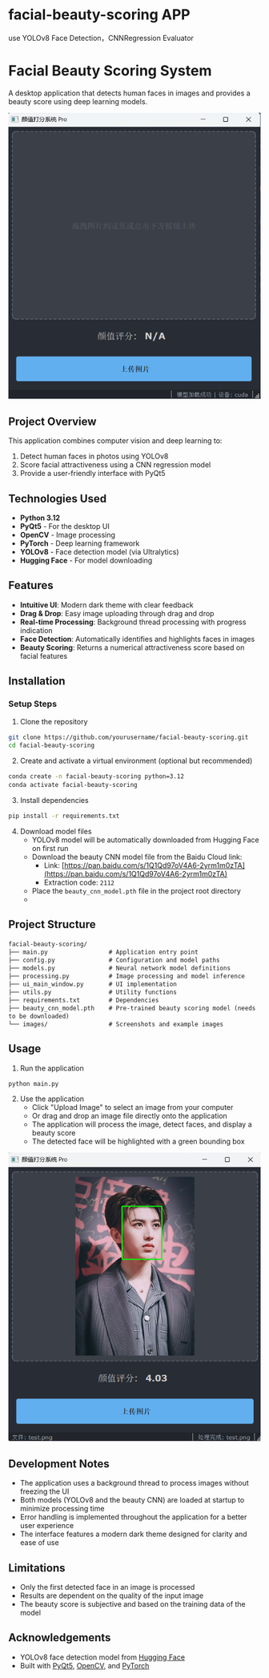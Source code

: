 # facial-beauty-scoring APP
use YOLOv8 Face Detection，CNNRegression Evaluator

# Facial Beauty Scoring System

A desktop application that detects human faces in images and provides a beauty score using deep learning models.

![Application Screenshot](./image/system.png)

## Project Overview

This application combines computer vision and deep learning to:
1. Detect human faces in photos using YOLOv8
2. Score facial attractiveness using a CNN regression model
3. Provide a user-friendly interface with PyQt5

## Technologies Used

- **Python 3.12**
- **PyQt5** - For the desktop UI
- **OpenCV** - Image processing
- **PyTorch** - Deep learning framework
- **YOLOv8** - Face detection model (via Ultralytics)
- **Hugging Face** - For model downloading

## Features

- **Intuitive UI**: Modern dark theme with clear feedback
- **Drag & Drop**: Easy image uploading through drag and drop
- **Real-time Processing**: Background thread processing with progress indication
- **Face Detection**: Automatically identifies and highlights faces in images
- **Beauty Scoring**: Returns a numerical attractiveness score based on facial features



## Installation


### Setup Steps

1. Clone the repository
```bash
git clone https://github.com/yourusername/facial-beauty-scoring.git
cd facial-beauty-scoring
```

2. Create and activate a virtual environment (optional but recommended)
```bash
conda create -n facial-beauty-scoring python=3.12
conda activate facial-beauty-scoring
```

3. Install dependencies
```bash
pip install -r requirements.txt
```

4. Download model files
   - YOLOv8 model will be automatically downloaded from Hugging Face on first run
   - Download the beauty CNN model file from the Baidu Cloud link:
     - Link: [https://pan.baidu.com/s/1Q1Qd97oV4A6-2yrm1m0zTA](https://pan.baidu.com/s/1Q1Qd97oV4A6-2yrm1m0zTA)
     - Extraction code: `2112`
   - Place the `beauty_cnn_model.pth` file in the project root directory
   - 
## Project Structure

```
facial-beauty-scoring/
├── main.py                 # Application entry point
├── config.py               # Configuration and model paths
├── models.py               # Neural network model definitions
├── processing.py           # Image processing and model inference
├── ui_main_window.py       # UI implementation
├── utils.py                # Utility functions
├── requirements.txt        # Dependencies
├── beauty_cnn_model.pth    # Pre-trained beauty scoring model (needs to be downloaded)
└── images/                 # Screenshots and example images
```

## Usage

1. Run the application
```bash
python main.py
```

2. Use the application
   - Click "Upload Image" to select an image from your computer
   - Or drag and drop an image file directly onto the application
   - The application will process the image, detect faces, and display a beauty score
   - The detected face will be highlighted with a green bounding box

![Detection Result](./image/result.png)


## Development Notes

- The application uses a background thread to process images without freezing the UI
- Both models (YOLOv8 and the beauty CNN) are loaded at startup to minimize processing time
- Error handling is implemented throughout the application for a better user experience
- The interface features a modern dark theme designed for clarity and ease of use

## Limitations

- Only the first detected face in an image is processed
- Results are dependent on the quality of the input image
- The beauty score is subjective and based on the training data of the model


## Acknowledgements

- YOLOv8 face detection model from [Hugging Face](https://huggingface.co/arnabdhar/YOLOv8-Face-Detection)
- Built with [PyQt5](https://riverbankcomputing.com/software/pyqt/), [OpenCV](https://opencv.org/), and [PyTorch](https://pytorch.org/)
